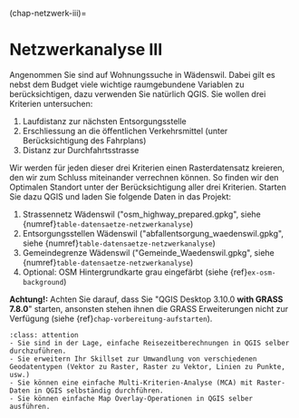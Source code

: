 (chap-netzwerk-iii)=
# Netzwerkanalyse III


Angenommen Sie sind auf Wohnungssuche in Wädenswil. Dabei gilt es nebst dem Budget viele wichtige raumgebundene Variablen zu berücksichtigen, dazu verwenden Sie natürlich QGIS. Sie wollen drei Kriterien untersuchen:

1. Laufdistanz zur nächsten Entsorgungsstelle
2. Erschliessung an die öffentlichen Verkehrsmittel (unter Berücksichtigung des Fahrplans)
3. Distanz zur Durchfahrtsstrasse

Wir werden für jeden dieser drei Kriterien einen Rasterdatensatz kreieren, den wir zum Schluss miteinander verrechnen können. So finden wir den Optimalen Standort unter der Berücksichtigung aller drei Kriterien. Starten Sie dazu QGIS und laden Sie folgende Daten in das Projekt:

1. Strassennetz Wädenswil ("osm_highway_prepared.gpkg", siehe {numref}`table-datensaetze-netzwerkanalyse`)
2. Entsorgungsstellen Wädenswil ("abfallentsorgung_waedenswil.gpkg", siehe {numref}`table-datensaetze-netzwerkanalyse`)
3. Gemeindegrenze Wädenswil ("Gemeinde_Waedenswil.gpkg", siehe {numref}`table-datensaetze-netzwerkanalyse`)
4. Optional: OSM Hintergrundkarte grau eingefärbt (siehe {ref}`ex-osm-background`)

**Achtung!:** Achten Sie darauf, dass Sie "QGIS Desktop 3.10.0 **with GRASS 7.8.0**" starten, ansonsten stehen ihnen die GRASS Erweiterungen nicht zur Verfügung  (siehe {ref}`chap-vorbereitung-aufstarten`).


```{admonition} Übungsziele
:class: attention
- Sie sind in der Lage, einfache Reisezeitberechnungen in QGIS selber durchzuführen.
- Sie erweitern Ihr Skillset zur Umwandlung von verschiedenen Geodatentypen (Vektor zu Raster, Raster zu Vektor, Linien zu Punkte, usw.)
- Sie können eine einfache Multi-Kriterien-Analyse (MCA) mit Raster-Daten in QGIS selbständig durchführen.
- Sie können einfache Map Overlay-Operationen in QGIS selber ausführen.
```
